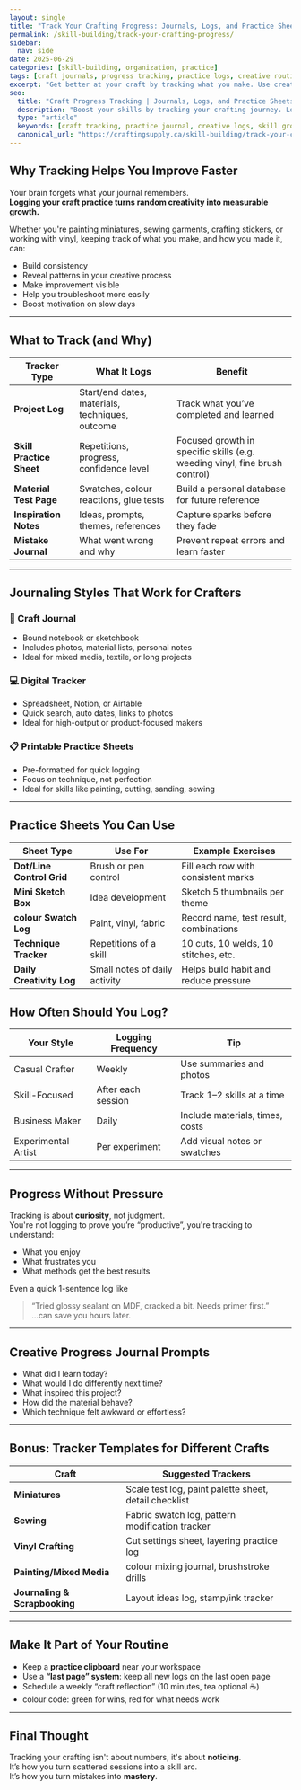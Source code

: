 ```yaml
---
layout: single
title: "Track Your Crafting Progress: Journals, Logs, and Practice Sheets"
permalink: /skill-building/track-your-crafting-progress/
sidebar:
  nav: side
date: 2025-06-29
categories: [skill-building, organization, practice]
tags: [craft journals, progress tracking, practice logs, creative routine, improvement tools, habit building]
excerpt: "Get better at your craft by tracking what you make. Use creative journals, practice logs, and printable sheets to build habits, measure growth, and stay motivated."
seo:
  title: "Craft Progress Tracking | Journals, Logs, and Practice Sheets"
  description: "Boost your skills by tracking your crafting journey. Learn how to use journals, logs, and printable practice sheets to stay consistent, organized, and inspired."
  type: "article"
  keywords: [craft tracking, practice journal, creative logs, skill growth, maker routine, printable sheets]
  canonical_url: "https://craftingsupply.ca/skill-building/track-your-crafting-progress/"
---
```


## Why Tracking Helps You Improve Faster

Your brain forgets what your journal remembers.  
**Logging your craft practice turns random creativity into measurable growth.**

Whether you're painting miniatures, sewing garments, crafting stickers, or working with vinyl, keeping track of what you make, and how you made it, can:

- Build consistency
- Reveal patterns in your creative process
- Make improvement visible
- Help you troubleshoot more easily
- Boost motivation on slow days

---

## What to Track (and Why)

| Tracker Type | What It Logs | Benefit |
|--------------|--------------|---------|
| **Project Log** | Start/end dates, materials, techniques, outcome | Track what you’ve completed and learned |
| **Skill Practice Sheet** | Repetitions, progress, confidence level | Focused growth in specific skills (e.g. weeding vinyl, fine brush control) |
| **Material Test Page** | Swatches, colour reactions, glue tests | Build a personal database for future reference |
| **Inspiration Notes** | Ideas, prompts, themes, references | Capture sparks before they fade |
| **Mistake Journal** | What went wrong and why | Prevent repeat errors and learn faster |

---

## Journaling Styles That Work for Crafters

### 🧵 Craft Journal

- Bound notebook or sketchbook
- Includes photos, material lists, personal notes
- Ideal for mixed media, textile, or long projects

### 💻 Digital Tracker

- Spreadsheet, Notion, or Airtable
- Quick search, auto dates, links to photos
- Ideal for high-output or product-focused makers

### 📋 Printable Practice Sheets

- Pre-formatted for quick logging
- Focus on technique, not perfection
- Ideal for skills like painting, cutting, sanding, sewing

---

## Practice Sheets You Can Use

| Sheet Type | Use For | Example Exercises |
|------------|---------|-------------------|
| **Dot/Line Control Grid** | Brush or pen control | Fill each row with consistent marks |
| **Mini Sketch Box** | Idea development | Sketch 5 thumbnails per theme |
| **colour Swatch Log** | Paint, vinyl, fabric | Record name, test result, combinations |
| **Technique Tracker** | Repetitions of a skill | 10 cuts, 10 welds, 10 stitches, etc. |
| **Daily Creativity Log** | Small notes of daily activity | Helps build habit and reduce pressure |

## How Often Should You Log?

| Your Style | Logging Frequency | Tip |
|------------|-------------------|-----|
| Casual Crafter | Weekly | Use summaries and photos |
| Skill-Focused | After each session | Track 1–2 skills at a time |
| Business Maker | Daily | Include materials, times, costs |
| Experimental Artist | Per experiment | Add visual notes or swatches |

---

## Progress Without Pressure

Tracking is about **curiosity**, not judgment.  
You're not logging to prove you’re “productive”, you're tracking to understand:

- What you enjoy  
- What frustrates you  
- What methods get the best results

Even a quick 1-sentence log like  
> “Tried glossy sealant on MDF, cracked a bit. Needs primer first.”  
…can save you hours later.

---

## Creative Progress Journal Prompts

- What did I learn today?
- What would I do differently next time?
- What inspired this project?
- How did the material behave?
- Which technique felt awkward or effortless?

---

## Bonus: Tracker Templates for Different Crafts

| Craft | Suggested Trackers |
|-------|---------------------|
| **Miniatures** | Scale test log, paint palette sheet, detail checklist |
| **Sewing** | Fabric swatch log, pattern modification tracker |
| **Vinyl Crafting** | Cut settings sheet, layering practice log |
| **Painting/Mixed Media** | colour mixing journal, brushstroke drills |
| **Journaling & Scrapbooking** | Layout ideas log, stamp/ink tracker |

---

## Make It Part of Your Routine

- Keep a **practice clipboard** near your workspace  
- Use a **“last page” system**: keep all new logs on the last open page  
- Schedule a weekly “craft reflection” (10 minutes, tea optional ☕)  
- colour code: green for wins, red for what needs work

---

## Final Thought

Tracking your crafting isn't about numbers, it's about **noticing**.  
It’s how you turn scattered sessions into a skill arc.  
It’s how you turn mistakes into **mastery**.
